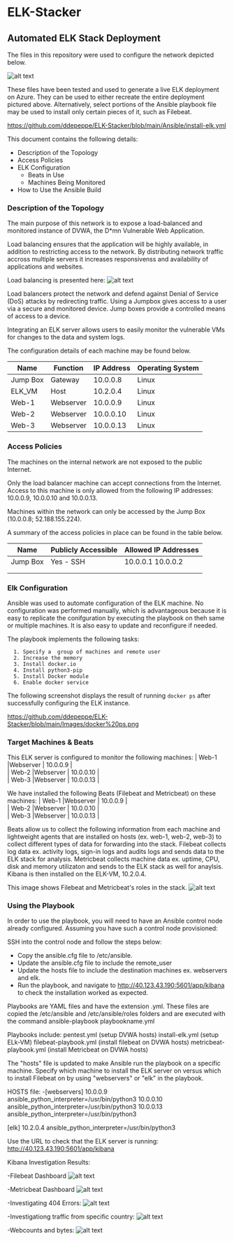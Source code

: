 # ELK-Stacker
## Automated ELK Stack Deployment

The files in this repository were used to configure the network depicted below.

![alt text](https://github.com/ddepeppe/ELK-Stacker/blob/main/Diagrams/Red-Team-Resource-Group-ELK-Stack.png "Diagram")

These files have been tested and used to generate a live ELK deployment on Azure. They can be used to either recreate the entire deployment pictured above. Alternatively, select portions of the Ansible playbook file may be used to install only certain pieces of it, such as Filebeat.

  https://github.com/ddepeppe/ELK-Stacker/blob/main/Ansible/install-elk.yml

This document contains the following details:
- Description of the Topology
- Access Policies
- ELK Configuration
  - Beats in Use
  - Machines Being Monitored
- How to Use the Ansible Build


### Description of the Topology

The main purpose of this network is to expose a load-balanced and monitored instance of DVWA, the D*mn Vulnerable Web Application.   

Load balancing ensures that the application will be highly available, in addition to restricting access to the network.  By distributing network traffic accross 
multiple servers it increases responsivenss and availability of applications and websites.

Load balancing is presented here: ![alt text](https://github.com/ddepeppe/ELK-Stacker/blob/main/Images/LoadBalancer.png "Load Balancer")

Load balancers protect the network and defend against Denial of Service (DoS) attacks by redirecting traffic.  Using a Jumpbox gives access to a user via a secure and 
monitored device.  Jump boxes provide a controlled means of access to a device.  

Integrating an ELK server allows users to easily monitor the vulnerable VMs for changes to the data and system logs. 

The configuration details of each machine may be found below.

| Name     | Function | IP Address | Operating System |
|----------|----------|------------|------------------|
| Jump Box | Gateway  | 10.0.0.8   |     Linux        |
| ELK_VM   | Host     | 10.2.0.4   |     Linux        |  
| Web-1    |Webserver | 10.0.0.9   |     Linux        |
| Web-2    |Webserver | 10.0.0.10  |     Linux        |
| Web-3    |Webserver | 10.0.0.13  |     Linux        |

### Access Policies

The machines on the internal network are not exposed to the public Internet. 

Only the load balancer machine can accept connections from the Internet. Access to this machine is only allowed from the following IP addresses: 10.0.0.9, 10.0.0.10 and 10.0.0.13.

Machines within the network can only be accessed by the Jump Box (10.0.0.8; 52.188.155.224).

A summary of the access policies in place can be found in the table below.

| Name     | Publicly Accessible | Allowed IP Addresses |
|----------|---------------------|----------------------|
| Jump Box | Yes - SSH           | 10.0.0.1 10.0.0.2    |
|          |                     |                      |
|          |                     |                      |

### Elk Configuration

Ansible was used to automate configuration of the ELK machine. No configuration was performed manually, which is advantageous because it is easy to replicate the conifguration by executing the playbook on theh same or multiple machines.  It is also easy to update and reconfigure if needed.

The playbook implements the following tasks:

      1. Specify a  group of machines and remote user
      2. Increase the memory
      3. Install docker.io
      4. Install python3-pip
      5. Install Docker module
      6. Enable docker service
           
The following screenshot displays the result of running `docker ps` after successfully configuring the ELK instance.

https://github.com/ddepeppe/ELK-Stacker/blob/main/Images/docker%20ps.png

### Target Machines & Beats
This ELK server is configured to monitor the following machines: 
| Web-1    |Webserver | 10.0.0.9   |    
| Web-2    |Webserver | 10.0.0.10  |    
| Web-3    |Webserver | 10.0.0.13  |   

We have installed the following Beats (Filebeat and Metricbeat) on these machines: 
| Web-1    |Webserver | 10.0.0.9   |    
| Web-2    |Webserver | 10.0.0.10  |    
| Web-3    |Webserver | 10.0.0.13  |   

Beats allow us to collect the following information from each machine and lightweight agents that are installed on hosts (ex. web-1, web-2, web-3) to collect different types of data for forwarding into the stack. Filebeat collects log data ex. activity logs, sign-in logs and audits logs and sends data to the ELK stack for analysis.  Metricbeat collects machine data ex. uptime, CPU, disk and memory utilizaton and sends to the ELK stack as well for anaylsis. Kibana is then installed on the ELK-VM, 10.2.0.4.

This image shows Filebeat and Metricbeat's roles in the stack. ![alt text](https://github.com/ddepeppe/ELK-Stacker/blob/main/Images/AzureIntegrationArchitecture.png)

### Using the Playbook
In order to use the playbook, you will need to have an Ansible control node already configured. Assuming you have such a control node provisioned: 

SSH into the control node and follow the steps below:
- Copy the ansible.cfg file to /etc/ansible.
- Update the ansible.cfg file to include the remote_user 
- Update the hosts file to include the destination machines ex. webservers and elk.
- Run the playbook, and navigate to http://40.123.43.190:5601/app/kibana to check the installation worked as expected.

Playbooks are YAML files and have the extension .yml.  These files are copied the /etc/ansible and /etc/ansible/roles folders and are executed with the command ansible-playbook playbookname.yml


Playbooks include:
pentest.yml (setup DVWA hosts)
install-elk.yml (setup ELk-VM)
filebeat-playbook.yml (install filebeat on DVWA hosts)
metricbeat-playbook.yml (install Metricbeat on DVWA hosts)

The "hosts" file is updated to make Ansible run the playbook on a specific machine. Specify which machine to install the ELK server on versus which to install Filebeat on by using "webservers" or "elk" in the playbook. 
 
 HOSTS file: 
-[webservers]
10.0.0.9 ansible_python_interpreter=/usr/bin/python3
10.0.0.10 ansible_python_interpreter=/usr/bin/python3
10.0.0.13 ansible_python_interpreter=/usr/bin/python3

[elk]
10.2.0.4 ansible_python_interpreter=/usr/bin/python3


Use the URL to check that the ELK server is running: http://40.123.43.190:5601/app/kibana

Kibana Investigation Results:

-Filebeat Dashboard
![alt text](https://github.com/ddepeppe/ELK-Stacker/blob/main/Images/Filebeat-Dashboard.png)

-Metricbeat Dashboard
![alt text](https://github.com/ddepeppe/ELK-Stacker/blob/main/Images/Metricbeat-Dashboard.png)

-Investigating 404 Errors:
![alt text](https://github.com/ddepeppe/ELK-Stacker/blob/main/Images/KibanaLog404Errors.png)

-Investigationg traffic from specific country:
![alt text](https://github.com/ddepeppe/ELK-Stacker/blob/main/Images/Kibana-Unique-Visitors-India.png)

-Webcounts and bytes:
![alt text](https://github.com/ddepeppe/ELK-Stacker/blob/main/Images/Kibana.png)


